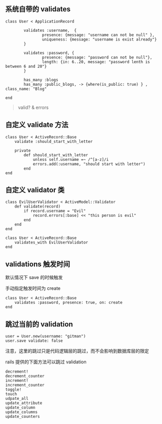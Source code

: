 ## 系统自带的 validates

```
class User < ApplicationRecord

        validates :username,  {
                presence: {message: "username can not be null" },
                uniqueness: {message: "username is exist already"}
        }

        validates :password, {
                presence: {message: "password can not be null"},
                length: {in: 6..20, message: "password lenth is between 6 and 20"}
        }

        has_many :blogs
        has_many :public_blogs, -> {where(is_public: true) } , class_name: "Blog"

end
```

>  valid? & errors 

## 自定义 validate 方法
```
class User < ActiveRecord::Base
	validate :should_start_with_letter

	private
		def should_start_with_letter
			unless self.username =~ /^[a-z]/i
			errors.add(:username, "should start with letter")
		end
end
```

## 自定义 validator 类
```
class EvilUserValidator < ActiveModel::Validator
	def validate(record)
		if record.username = "Evil"
			record.errors[:base] << "this person is evil"
		end
	end
end

class User < ActiveRecord::Base
	validates_with EvilUserValidator
end
```

## validations 触发时间
默认情况下 save 的时候触发

手动指定触发时间为 create
```
class User < ActiveRecord::Base
	validates :password, presence: true, on: create
end
```

## 跳过当前的 validation
```
user = User.new(username: "gitman")
user.save validate: false
```
注意，这里的跳过只是代码逻辑层的跳过，而不会影响到数据库层的限定

rails 提供的下面方法可以跳过 validation
```
decrement!
decrement_counter
increment!
increment_counter
toggle!
touch
udpate_all
update_attribute
update_column
update_columns
update_counters
```
